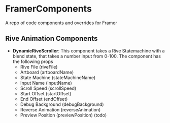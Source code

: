 # FramerComponents
A repo of code components and overrides for Framer

## Rive Animation Components
- **DynamicRiveScroller**: This component takes a Rive Statemachine with a blend state, that takes a number input from 0-100. The component has the following props
    - Rive File (riveFile)
    - Artboard (artboardName)
    - State Machine (stateMachineName)
    - Input Name (inputName)
    - Scroll Speed (scrollSpeed)
    - Start Offset (startOffset)
    - End Offset (endOffset)
    - Debug Background (debugBackground)
    - Reverse Animation (reverseAnimation)
    - Preview Position (previewPosition) (todo)
